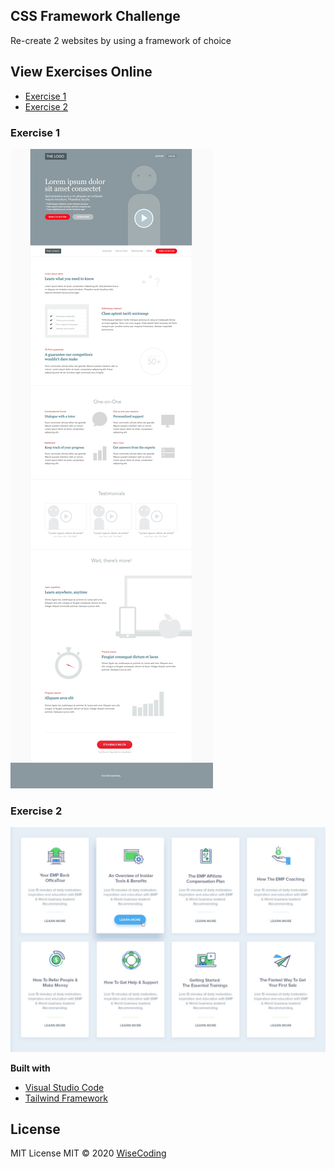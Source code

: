 ## CSS Framework Challenge

Re-create 2 websites by using a framework of choice

## View Exercises Online

- [Exercise 1](https://wisecoding.github.io/css-framework-challenge/index.html)
- [Exercise 2](https://wisecoding.github.io/css-framework-challenge/part2.html)

### Exercise 1

![Interface 1](images/ex1.png)

### Exercise 2

![Interface 2](images/ex2.png)

<b>Built with</b>

- [Visual Studio Code](https://code.visualstudio.com/)
- [Tailwind Framework](https://tailwindcss.com/)

## License

MIT License
MIT © 2020 [WiseCoding](https://github.com/WiseCoding/)
